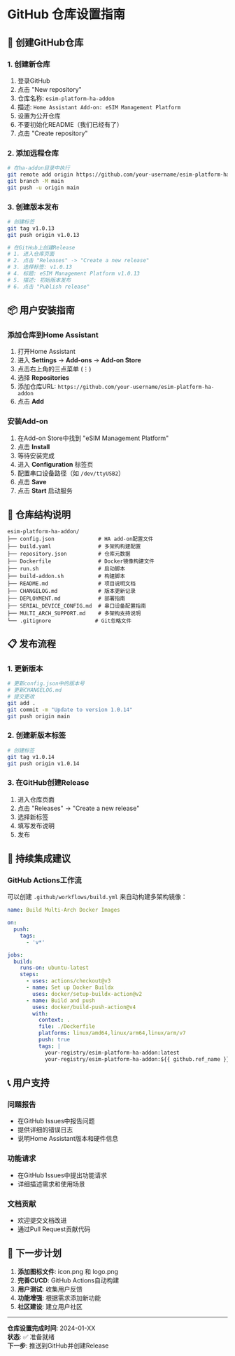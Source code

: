 # GitHub 仓库设置指南

## 🚀 创建GitHub仓库

### 1. 创建新仓库
1. 登录GitHub
2. 点击 "New repository"
3. 仓库名称: `esim-platform-ha-addon`
4. 描述: `Home Assistant Add-on: eSIM Management Platform`
5. 设置为公开仓库
6. 不要初始化README（我们已经有了）
7. 点击 "Create repository"

### 2. 添加远程仓库
```bash
# 在ha-addon目录中执行
git remote add origin https://github.com/your-username/esim-platform-ha-addon.git
git branch -M main
git push -u origin main
```

### 3. 创建版本发布
```bash
# 创建标签
git tag v1.0.13
git push origin v1.0.13

# 在GitHub上创建Release
# 1. 进入仓库页面
# 2. 点击 "Releases" -> "Create a new release"
# 3. 选择标签: v1.0.13
# 4. 标题: eSIM Management Platform v1.0.13
# 5. 描述: 初始版本发布
# 6. 点击 "Publish release"
```

## 📦 用户安装指南

### 添加仓库到Home Assistant
1. 打开Home Assistant
2. 进入 **Settings** → **Add-ons** → **Add-on Store**
3. 点击右上角的三点菜单 (⋮)
4. 选择 **Repositories**
5. 添加仓库URL: `https://github.com/your-username/esim-platform-ha-addon`
6. 点击 **Add**

### 安装Add-on
1. 在Add-on Store中找到 "eSIM Management Platform"
2. 点击 **Install**
3. 等待安装完成
4. 进入 **Configuration** 标签页
5. 配置串口设备路径（如 `/dev/ttyUSB2`）
6. 点击 **Save**
7. 点击 **Start** 启动服务

## 🔧 仓库结构说明

```
esim-platform-ha-addon/
├── config.json              # HA add-on配置文件
├── build.yaml               # 多架构构建配置
├── repository.json          # 仓库元数据
├── Dockerfile               # Docker镜像构建文件
├── run.sh                   # 启动脚本
├── build-addon.sh           # 构建脚本
├── README.md                # 项目说明文档
├── CHANGELOG.md             # 版本更新记录
├── DEPLOYMENT.md            # 部署指南
├── SERIAL_DEVICE_CONFIG.md  # 串口设备配置指南
├── MULTI_ARCH_SUPPORT.md    # 多架构支持说明
└── .gitignore              # Git忽略文件
```

## 📋 发布流程

### 1. 更新版本
```bash
# 更新config.json中的版本号
# 更新CHANGELOG.md
# 提交更改
git add .
git commit -m "Update to version 1.0.14"
git push origin main
```

### 2. 创建新版本标签
```bash
# 创建标签
git tag v1.0.14
git push origin v1.0.14
```

### 3. 在GitHub创建Release
1. 进入仓库页面
2. 点击 "Releases" → "Create a new release"
3. 选择新标签
4. 填写发布说明
5. 发布

## 🔄 持续集成建议

### GitHub Actions工作流
可以创建 `.github/workflows/build.yml` 来自动构建多架构镜像：

```yaml
name: Build Multi-Arch Docker Images

on:
  push:
    tags:
      - 'v*'

jobs:
  build:
    runs-on: ubuntu-latest
    steps:
      - uses: actions/checkout@v3
      - name: Set up Docker Buildx
        uses: docker/setup-buildx-action@v2
      - name: Build and push
        uses: docker/build-push-action@v4
        with:
          context: .
          file: ./Dockerfile
          platforms: linux/amd64,linux/arm64,linux/arm/v7
          push: true
          tags: |
            your-registry/esim-platform-ha-addon:latest
            your-registry/esim-platform-ha-addon:${{ github.ref_name }}
```

## 📞 用户支持

### 问题报告
- 在GitHub Issues中报告问题
- 提供详细的错误日志
- 说明Home Assistant版本和硬件信息

### 功能请求
- 在GitHub Issues中提出功能请求
- 详细描述需求和使用场景

### 文档贡献
- 欢迎提交文档改进
- 通过Pull Request贡献代码

## 🎯 下一步计划

1. **添加图标文件**: icon.png 和 logo.png
2. **完善CI/CD**: GitHub Actions自动构建
3. **用户测试**: 收集用户反馈
4. **功能增强**: 根据需求添加新功能
5. **社区建设**: 建立用户社区

---

**仓库设置完成时间**: 2024-01-XX  
**状态**: ✅ 准备就绪  
**下一步**: 推送到GitHub并创建Release
